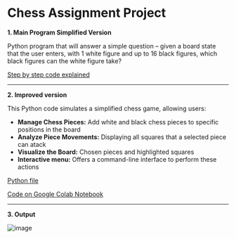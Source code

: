 # Chess Assignment Project

**1. Main Program Simplified Version**

Python program that will answer a simple question – given a board state that the user enters, with 1 white figure and up to 16 black figures, which black figures can the white figure take?

[Step by step code explained](https://github.com/monikase/Data-Analytics-Projects/blob/main/_11-Chess%20Assignment/Chess_Mini_Tasks.md)

---
**2. Improved version**

This Python code simulates a simplified chess game, allowing users:

* **Manage Chess Pieces:** Add white and black chess pieces to specific positions in the board
* **Analyze Piece Movements:** Displaying all squares that a selected piece can atack
* **Visualize the Board:** Chosen pieces and highlighted squares
* **Interactive menu:** Offers a command-line interface to perform these actions

[Python file](https://github.com/monikase/Data-Analytics-Projects/blob/main/_11-Chess%20Assignment/Chess_Final_Program.py)

[Code on Google Colab Notebook](https://colab.research.google.com/drive/1Bs71zqz8-9XDec0BTxFJntxJeJHsZ4sA?usp=sharing)

---
**3. Output**  


![image](https://github.com/user-attachments/assets/fe2b005c-1a7b-48db-998b-049b8c9c49ce)
